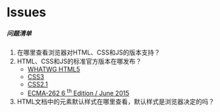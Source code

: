 # Issues

##### 问题清单
1.  在哪里查看浏览器对HTML、CSS和JS的版本支持？
2.  HTML、CSS和JS的标准官方版本在哪发布？
	- 	[WHATWG HTML5](https://html.spec.whatwg.org/multipage/)
	-	[CSS3](https://)
	- 	[CSS2.1](https://www.w3.org/TR/2011/REC-CSS2-20110607/#minitoc)
	- 	[ECMA-262 6 <sup>th</sup> Edition / June 2015](http://www.ecma-international.org/ecma-262/6.0/#sec-object-type)
3.  HTML文档中的元素默认样式在哪里查看，默认样式是浏览器决定的吗？


